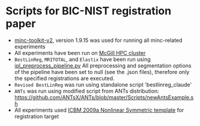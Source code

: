 # Scripts for BIC-NIST registration paper

* [minc-toolkit-v2](http://bic-mni.github.io/), version 1.9.15 was used for running all minc-related experiments 
* All experiments have been run on [McGill HPC cluster](http://www.hpc.mcgill.ca/)
* `BestLinReg`,  `MRITOTAL`, and `Elastix` have been run using [ipl_preprocess_pipeline.py](https://github.com/vfonov/nist_mni_pipelines)  All preprocessing and segmentation options of the pipeline have been set to null (see the .json files), therefore only the specified registrations are executed.
* `Revised BestLinReg` was run using standalone script 'bestlinreg_claude'
* `ANTs` was run using modified script from ANTs distribution: <https://github.com/ANTsX/ANTs/blob/master/Scripts/newAntsExample.sh>
* All experiments used [ICBM 2009a Nonlinear Symmetric template](http://nist.mni.mcgill.ca/?p=904) for registration target

